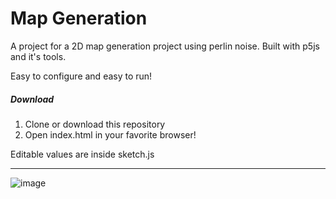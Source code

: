 # Map Generation
A project for a 2D map generation project using perlin noise. Built with p5js and it's tools.

Easy to configure and easy to run!

##### Download
1. Clone or download this repository
2. Open index.html in your favorite browser!

Editable values are inside sketch.js

--- 


![image](https://user-images.githubusercontent.com/7386785/51132204-ed95ea80-1831-11e9-8d8e-de85db6bb89c.png)